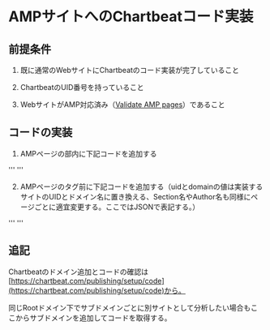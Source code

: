 # AMPサイトへのChartbeatコード実装

## 前提条件

1. 既に通常のWebサイトにChartbeatのコード実装が完了していること

2. ChartbeatのUID番号を持っていること

3. WebサイトがAMP対応済み（[Validate AMP pages](https://www.ampproject.org/docs/fundamentals/validate)）であること

## コードの実装

1. AMPページの<head>部内に下記コードを追加する

''' <script async custom-element="amp-analytics" src="https://cdn.ampproject.org/v0/amp-analytics-0.1.js"></script> '''

2. AMPページの</body>タグ前に下記コードを追加する（uidとdomainの値は実装するサイトのUIDとドメイン名に置き換える、Section名やAuthor名も同様にページごとに適宜変更する。ここではJSONで表記する。）

''' <amp-analytics type="chartbeat">
    <script type="application/json">
        {
            "vars": {
                "uid": "12345",
                "domain": "yoursite.com",
                "sections": "section 1, section 2"
                // Author, etc.
            }
        }
    </script>
</amp-analytics> '''

## 追記

Chartbeatのドメイン追加とコードの確認は[https://chartbeat.com/publishing/setup/code](https://chartbeat.com/publishing/setup/code)から。

同じRootドメイン下でサブドメインごとに別サイトとして分析したい場合もここからサブドメインを追加してコードを取得する。
